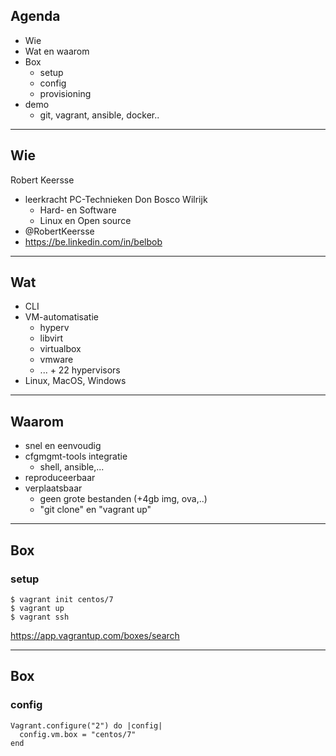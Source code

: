 ## Agenda

* Wie
* Wat en waarom
* Box
  - setup
  - config
  - provisioning
* demo
  - git, vagrant, ansible, docker..

---

## Wie

Robert Keersse

* leerkracht PC-Technieken Don Bosco Wilrijk
  - Hard- en Software
  - Linux en Open source
* @RobertKeersse
* https://be.linkedin.com/in/belbob  

---

## Wat

* CLI
* VM-automatisatie
  - hyperv
  - libvirt
  - virtualbox
  - vmware
  - ... + 22 hypervisors
* Linux, MacOS, Windows

---

## Waarom

* snel en eenvoudig
* cfgmgmt-tools integratie
  - shell, ansible,...
* reproduceerbaar
* verplaatsbaar
  - geen grote bestanden (+4gb img, ova,..)
  - "git clone" en "vagrant up"

---

## Box
### setup

```
$ vagrant init centos/7
$ vagrant up
$ vagrant ssh
```

https://app.vagrantup.com/boxes/search

---

## Box
### config

```
Vagrant.configure("2") do |config|
  config.vm.box = "centos/7"
end
```
